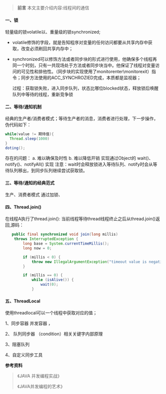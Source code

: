 > **前言**
> 本文主要介绍内容:线程间的通信

#### 一、锁

轻量级的锁volatile以、重量级的锁synchronized;

- volatile修饰的字段，就是告知程序对变量的任何访问都要从共享内存中获取，改变必须刷回共享内存中；

- synchronized可以修饰方法或者同步块的形式进行使用，他确保多个线程再同一个时刻，只有一共现场处于方法或者同步块当中。他保证了线程对变量访问的可见性和排他性。（同步块的实现使用了monitorenter\monitorexit）指令；同步方法使用的ACC_SYNCHROZIED完成，本质都是监视器；

  过程：获取锁失败，进入同步队列，状态比哪位blocked状态，释放锁后唤醒队列中等待的线程，重新竞争锁

#### 二、等待/通知机制

经典的生产者/消费者模式；等待生产者的消息，消费者进行处理，下一步操作，伪代码如下：

```java
while(value != 期待值){
  Thread.sleep(1000)
}
doting();
```

存在的问题：
a. 难以确保及时性  b. 难以降低开销 
实现通过Object的 wait()、notify()、notifyAll() 实现
注意：wait时会释放锁进入等待队列、notify时会从等待队列移出，到同步队列继续尝试获取锁。

#### 三、等待/通知的经典范式

生产、消费者模式 通过加锁、

####  四、Thread.join()

在线程A执行了thread.join(): 当前线程等待thread线程终止之后从thread.join()返回,源码：

```java
   public final synchronized void join(long millis)
    throws InterruptedException {
        long base = System.currentTimeMillis();
        long now = 0;

        if (millis < 0) {
            throw new IllegalArgumentException("timeout value is negative");
        }

        if (millis == 0) {
            while (isAlive()) {
                wait(0);
            }
```



#### 五、ThreadLocal

使用threadlocal可以一个线程中获取对应的值；



1、同步容器 并发容器 ，

2、 队列同步器 （condition）相关关键字内部原理

3、阻塞队列

4、自定义同步工具







**参考资料**

> 《JAVA 并发编程实战》
>
> 《JAVA并发编程的艺术》

